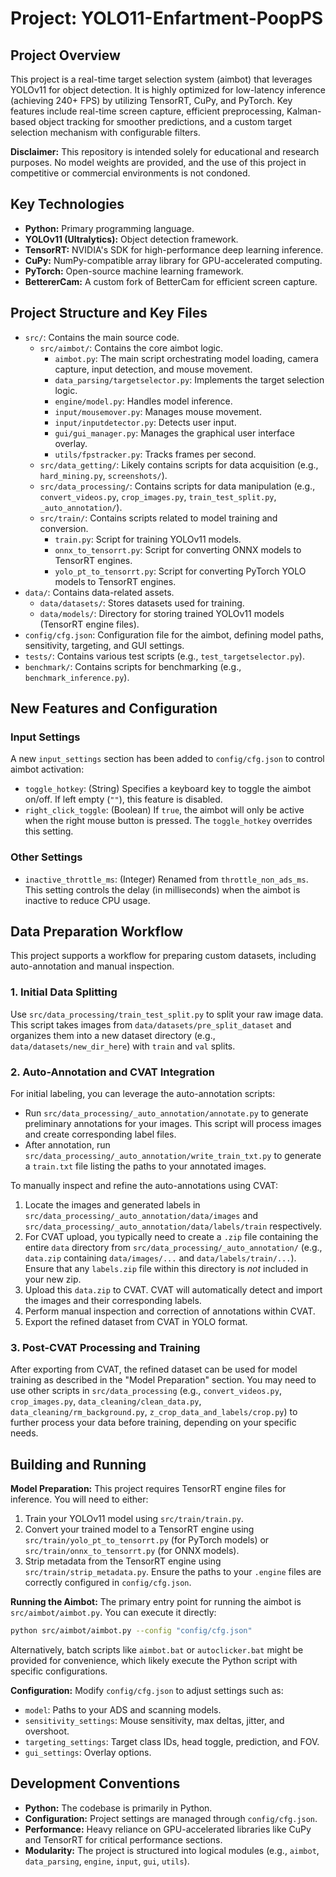 # Project: YOLO11-Enfartment-PoopPS

## Project Overview

This project is a real-time target selection system (aimbot) that leverages YOLOv11 for object detection. It is highly optimized for low-latency inference (achieving 240+ FPS) by utilizing TensorRT, CuPy, and PyTorch. Key features include real-time screen capture, efficient preprocessing, Kalman-based object tracking for smoother predictions, and a custom target selection mechanism with configurable filters.

**Disclaimer:** This repository is intended solely for educational and research purposes. No model weights are provided, and the use of this project in competitive or commercial environments is not condoned.

## Key Technologies

*   **Python:** Primary programming language.
*   **YOLOv11 (Ultralytics):** Object detection framework.
*   **TensorRT:** NVIDIA's SDK for high-performance deep learning inference.
*   **CuPy:** NumPy-compatible array library for GPU-accelerated computing.
*   **PyTorch:** Open-source machine learning framework.
*   **BettererCam:** A custom fork of BetterCam for efficient screen capture.

## Project Structure and Key Files
    
*   `src/`: Contains the main source code.
    *   `src/aimbot/`: Contains the core aimbot logic.
        *   `aimbot.py`: The main script orchestrating model loading, camera capture, input detection, and mouse movement.
        *   `data_parsing/targetselector.py`: Implements the target selection logic.
        *   `engine/model.py`: Handles model inference.
        *   `input/mousemover.py`: Manages mouse movement.
        *   `input/inputdetector.py`: Detects user input.
        *   `gui/gui_manager.py`: Manages the graphical user interface overlay.
        *   `utils/fpstracker.py`: Tracks frames per second.
    *   `src/data_getting/`: Likely contains scripts for data acquisition (e.g., `hard_mining.py`, `screenshots/`).
    *   `src/data_processing/`: Contains scripts for data manipulation (e.g., `convert_videos.py`, `crop_images.py`, `train_test_split.py`, `_auto_annotation/`).
    *   `src/train/`: Contains scripts related to model training and conversion.
        *   `train.py`: Script for training YOLOv11 models.
        *   `onnx_to_tensorrt.py`: Script for converting ONNX models to TensorRT engines.
        *   `yolo_pt_to_tensorrt.py`: Script for converting PyTorch YOLO models to TensorRT engines.
*   `data/`: Contains data-related assets.
    *   `data/datasets/`: Stores datasets used for training.
    *   `data/models/`: Directory for storing trained YOLOv11 models (TensorRT engine files).
*   `config/cfg.json`: Configuration file for the aimbot, defining model paths, sensitivity, targeting, and GUI settings.
*   `tests/`: Contains various test scripts (e.g., `test_targetselector.py`).
*   `benchmark/`: Contains scripts for benchmarking (e.g., `benchmark_inference.py`).

## New Features and Configuration

### Input Settings

A new `input_settings` section has been added to `config/cfg.json` to control aimbot activation:

*   `toggle_hotkey`: (String) Specifies a keyboard key to toggle the aimbot on/off. If left empty (`""`), this feature is disabled.
*   `right_click_toggle`: (Boolean) If `true`, the aimbot will only be active when the right mouse button is pressed. The `toggle_hotkey` overrides this setting.

### Other Settings

*   `inactive_throttle_ms`: (Integer) Renamed from `throttle_non_ads_ms`. This setting controls the delay (in milliseconds) when the aimbot is inactive to reduce CPU usage.

## Data Preparation Workflow

This project supports a workflow for preparing custom datasets, including auto-annotation and manual inspection.

### 1. Initial Data Splitting
Use `src/data_processing/train_test_split.py` to split your raw image data. This script takes images from `data/datasets/pre_split_dataset` and organizes them into a new dataset directory (e.g., `data/datasets/new_dir_here`) with `train` and `val` splits.

### 2. Auto-Annotation and CVAT Integration
For initial labeling, you can leverage the auto-annotation scripts:
*   Run `src/data_processing/_auto_annotation/annotate.py` to generate preliminary annotations for your images. This script will process images and create corresponding label files.
*   After annotation, run `src/data_processing/_auto_annotation/write_train_txt.py` to generate a `train.txt` file listing the paths to your annotated images.

To manually inspect and refine the auto-annotations using CVAT:
1.  Locate the images and generated labels in `src/data_processing/_auto_annotation/data/images` and `src/data_processing/_auto_annotation/data/labels/train` respectively.
2.  For CVAT upload, you typically need to create a `.zip` file containing the entire `data` directory from `src/data_processing/_auto_annotation/` (e.g., `data.zip` containing `data/images/...` and `data/labels/train/...`). Ensure that any `labels.zip` file within this directory is *not* included in your new zip.
3.  Upload this `data.zip` to CVAT. CVAT will automatically detect and import the images and their corresponding labels.
4.  Perform manual inspection and correction of annotations within CVAT.
5.  Export the refined dataset from CVAT in YOLO format.

### 3. Post-CVAT Processing and Training
After exporting from CVAT, the refined dataset can be used for model training as described in the "Model Preparation" section. You may need to use other scripts in `src/data_processing` (e.g., `convert_videos.py`, `crop_images.py`, `data_cleaning/clean_data.py`, `data_cleaning/rm_background.py`, `z_crop_data_and_labels/crop.py`) to further process your data before training, depending on your specific needs.

## Building and Running

**Model Preparation:**
This project requires TensorRT engine files for inference. You will need to either:
1.  Train your YOLOv11 model using `src/train/train.py`.
2.  Convert your trained model to a TensorRT engine using `src/train/yolo_pt_to_tensorrt.py` (for PyTorch models) or `src/train/onnx_to_tensorrt.py` (for ONNX models).
3.  Strip metadata from the TensorRT engine using `src/train/strip_metadata.py`.
Ensure the paths to your `.engine` files are correctly configured in `config/cfg.json`.

**Running the Aimbot:**
The primary entry point for running the aimbot is `src/aimbot/aimbot.py`. You can execute it directly:

```bash
python src/aimbot/aimbot.py --config "config/cfg.json"
```

Alternatively, batch scripts like `aimbot.bat` or `autoclicker.bat` might be provided for convenience, which likely execute the Python script with specific configurations.

**Configuration:**
Modify `config/cfg.json` to adjust settings such as:
*   `model`: Paths to your ADS and scanning models.
*   `sensitivity_settings`: Mouse sensitivity, max deltas, jitter, and overshoot.
*   `targeting_settings`: Target class IDs, head toggle, prediction, and FOV.
*   `gui_settings`: Overlay options.

## Development Conventions

*   **Python:** The codebase is primarily in Python.
*   **Configuration:** Project settings are managed through `config/cfg.json`.
*   **Performance:** Heavy reliance on GPU-accelerated libraries like CuPy and TensorRT for critical performance sections.
*   **Modularity:** The project is structured into logical modules (e.g., `aimbot`, `data_parsing`, `engine`, `input`, `gui`, `utils`).
